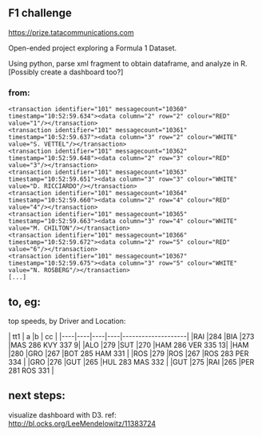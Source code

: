 ## F1 challenge
https://prize.tatacommunications.com

Open-ended project exploring a Formula 1 Dataset.

Using python, parse xml fragment to obtain dataframe, and analyze in R.
[Possibly create a dashboard too?]



### from:
    <transaction identifier="101" messagecount="10360" timestamp="10:52:59.634"><data column="2" row="2" colour="RED" value="1"/></transaction>
    <transaction identifier="101" messagecount="10361" timestamp="10:52:59.637"><data column="3" row="2" colour="WHITE" value="S. VETTEL"/></transaction>
    <transaction identifier="101" messagecount="10362" timestamp="10:52:59.648"><data column="2" row="3" colour="RED" value="3"/></transaction>
    <transaction identifier="101" messagecount="10363" timestamp="10:52:59.651"><data column="3" row="3" colour="WHITE" value="D. RICCIARDO"/></transaction>
    <transaction identifier="101" messagecount="10364" timestamp="10:52:59.660"><data column="2" row="4" colour="RED" value="4"/></transaction>
    <transaction identifier="101" messagecount="10365" timestamp="10:52:59.663"><data column="3" row="4" colour="WHITE" value="M. CHILTON"/></transaction>
    <transaction identifier="101" messagecount="10366" timestamp="10:52:59.672"><data column="2" row="5" colour="RED" value="6"/></transaction>
    <transaction identifier="101" messagecount="10367" timestamp="10:52:59.675"><data column="3" row="5" colour="WHITE" value="N. ROSBERG"/></transaction>
    [...]

## to, eg:
top speeds, by Driver and Location:

|   tt1   |  a |b   | cc                 |
|----|----|----|----|--------------------|
|RAI |284 |BIA |273 |MAS 286 KVY 337    9|
|ALO |279 |SUT |270 |HAM 286 VER 335   13|
|HAM |280 |GRO |267 |BOT 285 HAM 331 <NA>|
|ROS |279 |ROS |267 |ROS 283 PER 334 <NA>|
|GRO |276 |GUT |265 |HUL 283 MAS 332 <NA>|
|GUT |275 |RAI |265 |PER 281 ROS 331 <NA>|



## next steps:
visualize dashboard with D3. ref:
http://bl.ocks.org/LeeMendelowitz/11383724
